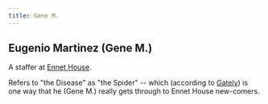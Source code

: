 ```yaml
---
title: Gene M.
---
```


Eugenio Martinez (Gene M.)
--------------------------

A staffer at [Ennet House](/places/Ennet_House).

Refers to "the Disease" as "the Spider" -- which (according to [Gately](/characters/Don_Gately))
is one way that he (Gene M.) really gets through to Ennet House new-comers.